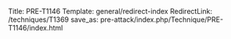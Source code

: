 Title: PRE-T1146
Template: general/redirect-index
RedirectLink: /techniques/T1369
save_as: pre-attack/index.php/Technique/PRE-T1146/index.html
